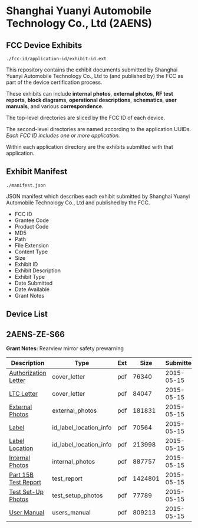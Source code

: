 # Shanghai Yuanyi Automobile Technology Co., Ltd (2AENS)
## FCC Device Exhibits

```
./fcc-id/application-id/exhibit-id.ext
```

This repository contains the exhibit documents submitted by Shanghai Yuanyi Automobile Technology Co., Ltd to (and published by) the FCC as part of the device certification process.

These exhibits can include **internal photos**, **external photos**, **RF test reports**, **block diagrams**, **operational descriptions**, **schematics**, **user manuals**, and various **correspondence**.

The top-level directories are sliced by the FCC ID of each device.

The second-level directories are named according to the application UUIDs. *Each FCC ID includes one or more application.*

Within each application directory are the exhibits submitted with that application. 

## Exhibit Manifest

```
./manifest.json
```

JSON manifest which describes each exhibit submitted by Shanghai Yuanyi Automobile Technology Co., Ltd and published by the FCC.

- FCC ID
- Grantee Code
- Product Code
- MD5
- Path
- File Extension
- Content Type
- Size
- Exhibit ID
- Exhibit Description
- Exhibit Type
- Date Submitted
- Date Available
- Grant Notes

## Device List
## 2AENS-ZE-S66
**Grant Notes:** Rearview mirror safety prewarning

| Description | Type | Ext | Size | Submitted | Available |
| ----------- | ---- | --- | ---- | --------- | --------- |
| [Authorization Letter](2AENS-ZE-S66/1324b7edfaf4abc130ff0f1328980889/2615105.pdf) | cover_letter | pdf | 76340 | 2015-05-15 | 2015-05-15 |
| [LTC Letter](2AENS-ZE-S66/1324b7edfaf4abc130ff0f1328980889/2615106.pdf) | cover_letter | pdf | 84047 | 2015-05-15 | 2015-05-15 |
| [External Photos](2AENS-ZE-S66/1324b7edfaf4abc130ff0f1328980889/2615108.pdf) | external_photos | pdf | 181831 | 2015-05-15 | 2015-05-15 |
| [Label](2AENS-ZE-S66/1324b7edfaf4abc130ff0f1328980889/2615109.pdf) | id_label_location_info | pdf | 70564 | 2015-05-15 | 2015-05-15 |
| [Label Location](2AENS-ZE-S66/1324b7edfaf4abc130ff0f1328980889/2615110.pdf) | id_label_location_info | pdf | 213998 | 2015-05-15 | 2015-05-15 |
| [Internal Photos](2AENS-ZE-S66/1324b7edfaf4abc130ff0f1328980889/2615111.pdf) | internal_photos | pdf | 887757 | 2015-05-15 | 2015-05-15 |
| [Part 15B Test Report](2AENS-ZE-S66/1324b7edfaf4abc130ff0f1328980889/2615114.pdf) | test_report | pdf | 1424801 | 2015-05-15 | 2015-05-15 |
| [Test Set-Up Photos](2AENS-ZE-S66/1324b7edfaf4abc130ff0f1328980889/2615115.pdf) | test_setup_photos | pdf | 77789 | 2015-05-15 | 2015-05-15 |
| [User Manual](2AENS-ZE-S66/1324b7edfaf4abc130ff0f1328980889/2615116.pdf) | users_manual | pdf | 809213 | 2015-05-15 | 2015-05-15 |
